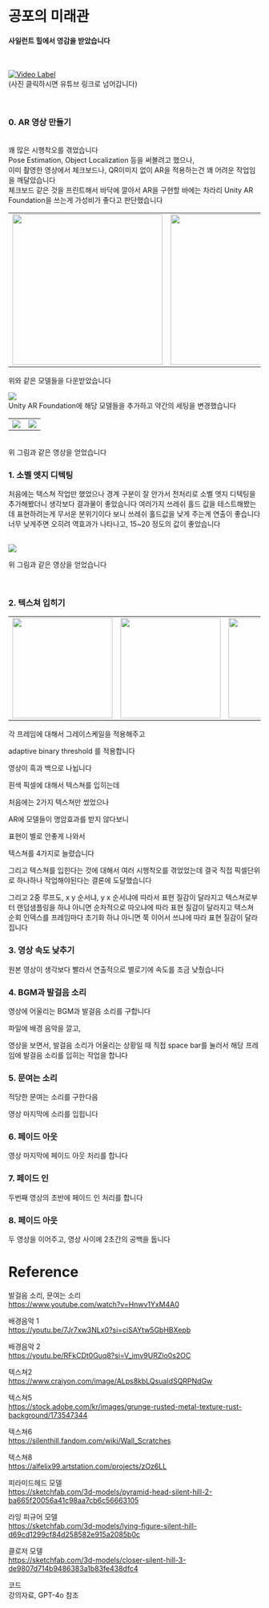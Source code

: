 # 공포의 미래관

#### 사일런트 힐에서 영감을 받았습니다

<br>


[![Video Label](http://img.youtube.com/vi/7q0SYiYfO0U/0.jpg)](https://youtu.be/7q0SYiYfO0U)
<br> (사진 클릭하시면 유튜브 링크로 넘어갑니다)

<br>

### 0. AR 영상 만들기

<br>
꽤 많은 시행착오를 겪었습니다
<br>
Pose Estimation, Object Localization 등을 써볼려고 했으나,
<br>
이미 촬영한 영상에서 체크보드나, QR이미지 없이 AR을 적용하는건 꽤 어려운 작업임을 깨달았습니다
<br>
체크보드 같은 것을 프린트해서 바닥에 깔아서 AR을 구현할 바에는 차라리 Unity AR Foundation을 쓰는게 가성비가 좋다고 판단했습니다
<br>

<table>
  <tr>
    <td><img src="https://github.com/KimximyaFan/Horror-Mirae-Hall/assets/107273680/e2f5e73c-4c0c-4161-8662-e582204173b3" width="300"></td>
    <td><img src="https://github.com/KimximyaFan/Horror-Mirae-Hall/assets/107273680/e7e10853-17f5-4c59-909b-76e7d0f88bae" width="300"></td>
    <td><img src="https://github.com/KimximyaFan/Horror-Mirae-Hall/assets/107273680/9d926ade-2c3f-4ce2-88ee-032651fbc5a6" width="300"></td>
  </tr>
</table>

위와 같은 모델들을 다운받았습니다
<br>

<img src="https://github.com/KimximyaFan/Horror-Mirae-Hall/assets/107273680/6449c8bb-ad00-4b08-9358-78cccba23929">
<br>
Unity AR Foundation에 해당 모델들을 추가하고 약간의 세팅을 변경했습니다
<br>

<table>
  <tr>
    <td><img src="https://github.com/KimximyaFan/Horror-Mirae-Hall/assets/107273680/4486bb7d-81e6-4f10-bf83-e217f002d574" ></td>
    <td><img src="https://github.com/KimximyaFan/Horror-Mirae-Hall/assets/107273680/194ee371-334d-400d-bdc8-67c5be81d542" ></td>
  </tr>
</table>

<br>
위 그림과 같은 영상을 얻었습니다



<br>

### 1. 소벨 엣지 디텍팅

처음에는 텍스쳐 작업만 했었으나
경계 구분이 잘 안가서 전처리로 소벨 엣지 디텍팅을 추가해봤더니 생각보다 결과물이 좋았습니다
여러가지 쓰레쉬 홀드 값을 테스트해봤는데
표현하려는게 무서운 분위기이다 보니
쓰레쉬 홀드값을 낮게 주는게 연출이 좋습니다
너무 낮게주면 오히려 역효과가 나타나고, 15~20 정도의 값이 좋았습니다

<br>

<img src="https://github.com/KimximyaFan/Horror-Mirae-Hall/assets/107273680/4435e051-fad6-4807-9829-1ec668a797d1" >

위 그림과 같은 영상을 얻었습니다

<br>

### 2. 텍스쳐 입히기

<table>
  <tr>
    <td><img src="https://github.com/KimximyaFan/Horror-Mirae-Hall/assets/107273680/96fd1d87-6794-4027-adfa-eda6bc337d0d" height="200" width="200"></td>
    <td><img src="https://github.com/KimximyaFan/Horror-Mirae-Hall/assets/107273680/595c54ee-8f70-427b-a12d-9a343c792c54" height="200" width="200"></td>
    <td><img src="https://github.com/KimximyaFan/Horror-Mirae-Hall/assets/107273680/4359ff23-e158-409c-833f-6d8b817db876" height="200" width="200"></td>
    <td><img src="https://github.com/KimximyaFan/Horror-Mirae-Hall/assets/107273680/3bf81816-d42e-46e5-8318-7ece3db14216" height="200" width="200"></td>
  </tr>
</table>

각 프레임에 대해서 그레이스케일을 적용해주고

adaptive binary threshold 를 적용합니다

영상이 흑과 백으로 나뉩니다

흰색 픽셀에 대해서 텍스쳐를 입히는데

처음에는 2가지 텍스쳐만 썼었으나

AR에 모델들이 명암효과를 받지 않다보니

표현이 별로 안좋게 나와서

텍스쳐를 4가지로 늘렸습니다

그리고 텍스쳐를 입힌다는 것에 대해서
여러 시행착오를 겪었었는데
결국 직접 픽셀단위로 하나하나 작업해야된다는 결론에 도달했습니다

그리고 2중 루프도, x y 순서냐, y x 순서냐에 따라서 표현 질감이 달라지고
텍스쳐로부터 랜덤샘플링을 하냐 아니면 순차적으로 따오냐에 따라 표현 질감이 달라지고
텍스쳐 순회 인덱스를 프레임마다 초기화 하냐 아니면 쭉 이어서 쓰냐에 따라 표현 질감이 달라집니다

### 3. 영상 속도 낮추기

원본 영상이 생각보다 빨라서
연출적으로 별로기에
속도를 조금 낮췄습니다


### 4. BGM과 발걸음 소리

영상에 어울리는 BGM과 발걸음 소리를 구합니다

파일에 배경 음악을 깔고,

영상을 보면서, 발걸음 소리가 어울리는 상황일 때
직접 space bar를 눌러서 해당 프레임에 발걸음 소리를 입히는 작업을 합니다


### 5. 문여는 소리

적당한 문여는 소리를 구한다음

영상 마지막에 소리를 입힙니다

### 6. 페이드 아웃

영상 마지막에 페이드 아웃 처리를 합니다

### 7. 페이드 인

두번째 영상의 초반에 페이드 인 처리를 합니다

### 8. 페이드 아웃

두 영상을 이어주고, 영상 사이에 2초간의 공백을 둡니다


# Reference

발걸음 소리, 문여는 소리 <br>
https://www.youtube.com/watch?v=Hnwv1YxM4A0

배경음악 1 <br>
https://youtu.be/7Jr7xw3NLx0?si=ciSAYtw5GbHBXepb

배경음악 2 <br>
https://youtu.be/RFkCDt0Guq8?si=V_imv9URZlo0s2OC

텍스쳐2 <br>
https://www.craiyon.com/image/ALps8kbLQsuaIdSQRPNdGw

텍스쳐5 <br>
https://stock.adobe.com/kr/images/grunge-rusted-metal-texture-rust-background/173547344

텍스쳐6 <br>
https://silenthill.fandom.com/wiki/Wall_Scratches

텍스쳐8 <br>
https://alfelix99.artstation.com/projects/zOz6LL


피라미드헤드 모델 <br>
https://sketchfab.com/3d-models/pyramid-head-silent-hill-2-ba665f20056a41c98aa7cb6c56663105

라잉 피규어 모델 <br>
https://sketchfab.com/3d-models/lying-figure-silent-hill-d69cd1299cf84d258582e915a2085b0c

클로저 모델 <br>
https://sketchfab.com/3d-models/closer-silent-hill-3-de9807d714b9486383a1b83fe438dfc4


코드 <br>
강의자료, GPT-4o 참조
